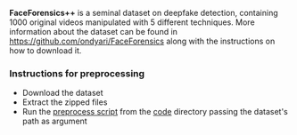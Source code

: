 **FaceForensics++** is a seminal dataset on deepfake detection, containing 1000 original videos manipulated with 5 different techniques.
More information about the dataset can be found in <https://github.com/ondyari/FaceForensics> along with the instructions on how to download it.

### Instructions for preprocessing

- Download the dataset
- Extract the zipped files
- Run the [preprocess script](https://github.com/mever-team/DeepFakeChain/blob/main/code/scripts/preprocess/preprocess_faceforensics.sh) from the [code](https://github.com/mever-team/DeepFakeChain/tree/main/code) directory passing the dataset's path as argument
